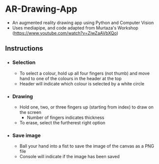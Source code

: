 # AR-Drawing-App
- An augmented reality drawing app using Python and Computer Vision
- Uses mediapipe, and code adapted from Murtaza's Workshop (https://www.youtube.com/watch?v=ZiwZaAVbXQo)

## Instructions
- ### Selection
   - To select a colour, hold up all four fingers (not thumb) and move hand to one of the colours in the header at the top
   - Header will indicate which colour is selected by a white circle
- ### Drawing
  - Hold one, two, or three fingers up (starting from index) to draw on the screen
    - Number of fingers indicates thickness
  - To erase, select the furtherest right option
- ### Save image
  - Ball your hand into a fist to save the image of the canvas as a PNG file
  - Console will indicate if the image has been saved
